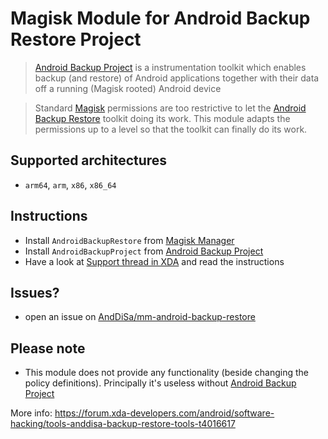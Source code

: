 # Magisk Module for Android Backup Restore Project

> [Android Backup Project](https://github.com/AndDiSa/android_backup_project) is a instrumentation toolkit which enables backup (and restore) of Android applications together with their data off a running (Magisk rooted) Android device

> Standard [Magisk](https://github.com/topjohnwu/Magisk) permissions are too restrictive to let the [Android Backup Restore](README.md) toolkit doing its work. This module adapts the permissions up to a level so that the toolkit can finally do its work.

## Supported architectures
- `arm64`, `arm`, `x86`, `x86_64`

## Instructions
- Install `AndroidBackupRestore` from [Magisk Manager](https://github.com/topjohnwu/Magisk)
- Install `AndroidBackupProject` from [Android Backup Project](https://github.com/AndDiSa/android_backup_project)
- Have a look at [Support thread in XDA](https://forum.xda-developers.com/android/software-hacking/tools-anddisa-backup-restore-tools-t4016617) and read the instructions

## Issues?
- open an issue on [AndDiSa/mm-android-backup-restore](https://github.com/AndDiSa/mm-android-backup-restore)

## Please note
- This module does not provide any functionality (beside changing the policy definitions). Principally it's useless without [Android Backup Project](https://github.com/AndDiSa/android_backup_project)

More info:
https://forum.xda-developers.com/android/software-hacking/tools-anddisa-backup-restore-tools-t4016617
